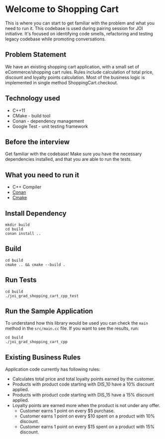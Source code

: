 # Welcome to Shopping Cart

This is where you can start to get familiar with the problem and what you need to run it.
This codebase is used during pairing session for JOI initiative.
It's focused on identifying code smells, refactoring and testing legacy codebase while promoting
conversations.

## Problem Statement

We have an existing shopping cart application, with a small set of eCommerce/shopping cart rules. Rules include calculation of total price, discount and loyalty points calculation. Most of the business logic is implemented in single method ShoppingCart.checkout.

## Technology used

- C++11
- CMake - build tool
- Conan - dependency management
- Google Test - unit testing framework

## Before the interview

Get familiar with the codebase! Make sure you have the necessary dependencies installed, and that you are able to run the tests.

## What you need to run it

- C++ Compiler
- [Conan](https://conan.io/downloads.html)
- [Cmake](https://cmake.org/download/)

## Install Dependency
```console
mkdir build
cd build
conan install ..
```

## Build

```console
cd build
cmake .. && cmake --build .
```

## Run Tests

```console
cd build
./joi_grad_shopping_cart_cpp_test
```

## Run the Sample Application

To understand how this library would be used you can check the `main` method in the `src/main.cc` file. If you want to see the results, run:

```console
cd build
./joi_grad_shopping_cart_cpp
```

## Existing Business Rules

Application code currently has following rules:

- Calculates total price and total loyalty points earned by the customer.
- Products with product code starting with DIS_10 have a 10% discount applied.
- Products with product code starting with DIS_15 have a 15% discount applied.
- Loyalty points are earned more when the product is not under any offer.
  - Customer earns 1 point on every \$5 purchase.
  - Customer earns 1 point on every \$10 spent on a product with 10% discount.
  - Customer earns 1 point on every \$15 spent on a product with 15% discount.
